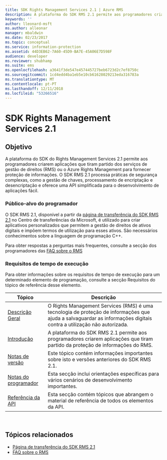```yaml
---
title: SDK Rights Management Services 2.1 | Azure RMS
description: A plataforma do SDK RMS 2.1 permite aos programadores criarem aplicações que tiram partido do RMS ou o Azure RMS para fornecer proteção de informações.
keywords: ''
author: lleonard-msft
ms.author: alleonar
manager: mbaldwin
ms.date: 02/23/2017
ms.topic: conceptual
ms.service: information-protection
ms.assetid: 44D3EB62-7A60-45D9-BA7E-45A06E7D598F
audience: developer
ms.reviewer: shubhamp
ms.suite: ems
ms.openlocfilehash: a3641f3de547e457445727beb6723d2c7ef8750c
ms.sourcegitcommit: 1cd4edd4ba1eb5e10cb61628029213eda316783a
ms.translationtype: MT
ms.contentlocale: pt-PT
ms.lasthandoff: 12/11/2018
ms.locfileid: "53266516"
---
```

# <a name="rights-management-services-sdk-21"></a>SDK Rights Management Services 2.1

## <a name="purpose"></a>Objetivo

A plataforma do SDK do Rights Management Services 2.1 permite aos programadores criarem aplicações que tiram partido dos serviços de gestão de direitos (RMS) ou o Azure Rights Management para fornecer proteção de informações. O SDK RMS 2.1 processa práticas de segurança complexas, como a gestão de chaves, processamento de encriptação e desencriptação e oferece uma API simplificada para o desenvolvimento de aplicações fácil.

### <a name="developer-audience"></a>Público-alvo do programador

O SDK RMS 2.1, disponível a partir da [página de transferência do SDK RMS 2.1](https://www.microsoft.com/download/details.aspx?id=38397) no Centro de transferências da Microsoft, é utilizado para criar aplicativos personalizados que permitem a gestão de direitos de ativos digitais e impõem termos de utilização para esses ativos. São necessários conhecimentos sobre a linguagem de programação C++.

Para obter respostas a perguntas mais frequentes, consulte a secção dos programadores das [FAQ sobre o RMS](https://aka.ms/adrmsfaq)

### <a name="run-time-requirements"></a>Requisitos de tempo de execução

Para obter informações sobre os requisitos de tempo de execução para um determinado elemento de programação, consulte a secção Requisitos do tópico de referência desse elemento.

|Tópico|Descrição|
|-----|--------|
|[Descrição Geral](ad-rms-overview.md)|O Rights Management Services (RMS) é uma tecnologia de proteção de informações que ajuda a salvaguardar as informações digitais contra a utilização não autorizada.|
|[Introdução](getting-started-with-ad-rms-2-0.md)|A plataforma do SDK RMS 2.1 permite aos programadores criarem aplicações que tiram partido da proteção de informações do RMS.|
|[Notas de versão](release-notes-rtm.md)|Este tópico contém informações importantes sobre isto e versões anteriores do SDK RMS 2.1.|
|[Notas do programador](developer-notes.md)|Esta secção inclui orientações específicas para vários cenários de desenvolvimento importantes.|
|[Referência da API](api-reference-2-1.md)|Esta secção contém tópicos que abrangem o material de referência de todos os elementos da API.|

 

## <a name="related-topics"></a>Tópicos relacionados

* [Página de transferência do SDK RMS 2.1](https://www.microsoft.com/download/details.aspx?id=38397)
* [FAQ sobre o RMS](https://aka.ms/adrmsfaq )
